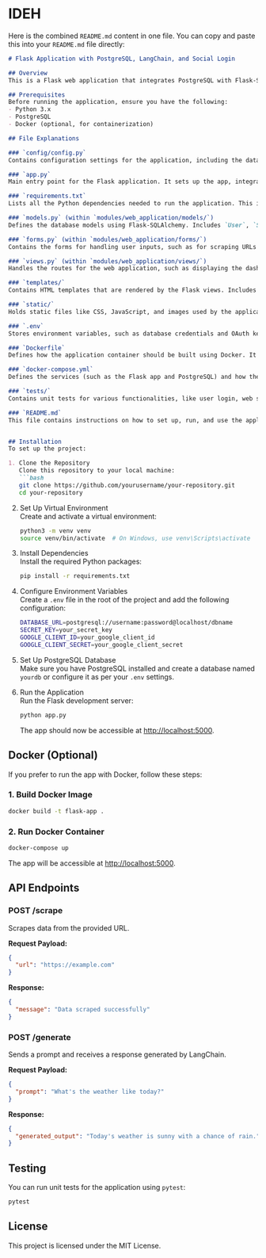 # IDEH

Here is the combined `README.md` content in one file. You can copy and paste this into your `README.md` file directly:

```markdown
# Flask Application with PostgreSQL, LangChain, and Social Login

## Overview
This is a Flask web application that integrates PostgreSQL with Flask-SQLAlchemy, provides social login using Google OAuth, implements LangChain for prompt-based interactions, and includes a web scraping feature. Key features include PostgreSQL integration for data storage, Google OAuth authentication via Flask-Dance, web scraping, LangChain for prompt-based responses, and CRUD APIs for scraped data and prompts. The app is also containerized using Docker.

## Prerequisites
Before running the application, ensure you have the following:
- Python 3.x
- PostgreSQL
- Docker (optional, for containerization)

## File Explanations

### `config/config.py`
Contains configuration settings for the application, including the database URI, secret key, and other environment variables like OAuth credentials for Google login.

### `app.py`
Main entry point for the Flask application. It sets up the app, integrates various modules, and runs the Flask development server.

### `requirements.txt`
Lists all the Python dependencies needed to run the application. This includes packages like Flask, Flask-SQLAlchemy, Flask-Dance, LangChain, and BeautifulSoup.

### `models.py` (within `modules/web_application/models/`)
Defines the database models using Flask-SQLAlchemy. Includes `User`, `ScrapedData`, and `PromptLog` models for user management, web scraping, and prompt logging.

### `forms.py` (within `modules/web_application/forms/`)
Contains the forms for handling user inputs, such as for scraping URLs or submitting prompts for LangChain interaction.

### `views.py` (within `modules/web_application/views/`)
Handles the routes for the web application, such as displaying the dashboard, processing user login, performing web scraping, and generating responses from LangChain.

### `templates/`
Contains HTML templates that are rendered by the Flask views. Includes templates for the dashboard, login page, and other views.

### `static/`
Holds static files like CSS, JavaScript, and images used by the application. It's where you place frontend assets like Bootstrap styles.

### `.env`
Stores environment variables, such as database credentials and OAuth keys, to secure sensitive information.

### `Dockerfile`
Defines how the application container should be built using Docker. It specifies the base image, dependencies, and commands to run the app in a containerized environment.

### `docker-compose.yml`
Defines the services (such as the Flask app and PostgreSQL) and how they interact in a Docker environment. It's used for setting up and running the application in a containerized environment.

### `tests/`
Contains unit tests for various functionalities, like user login, web scraping, and LangChain prompt generation.

### `README.md`
This file contains instructions on how to set up, run, and use the application. It explains dependencies, configuration, API endpoints, and testing.


## Installation
To set up the project:

1. Clone the Repository  
   Clone this repository to your local machine:  
   ```bash
   git clone https://github.com/yourusername/your-repository.git  
   cd your-repository
   ```

2. Set Up Virtual Environment  
   Create and activate a virtual environment:  
   ```bash
   python3 -m venv venv  
   source venv/bin/activate  # On Windows, use venv\Scripts\activate  
   ```

3. Install Dependencies  
   Install the required Python packages:  
   ```bash
   pip install -r requirements.txt  
   ```

4. Configure Environment Variables  
   Create a `.env` file in the root of the project and add the following configuration:  
   ```bash
   DATABASE_URL=postgresql://username:password@localhost/dbname  
   SECRET_KEY=your_secret_key  
   GOOGLE_CLIENT_ID=your_google_client_id  
   GOOGLE_CLIENT_SECRET=your_google_client_secret  
   ```

5. Set Up PostgreSQL Database  
   Make sure you have PostgreSQL installed and create a database named `yourdb` or configure it as per your `.env` settings.

6. Run the Application  
   Run the Flask development server:  
   ```bash
   python app.py  
   ```  
   The app should now be accessible at [http://localhost:5000](http://localhost:5000).

## Docker (Optional)
If you prefer to run the app with Docker, follow these steps:

### 1. Build Docker Image
```bash
docker build -t flask-app .
```

### 2. Run Docker Container
```bash
docker-compose up
```
The app will be accessible at [http://localhost:5000](http://localhost:5000).

## API Endpoints

### POST /scrape
Scrapes data from the provided URL.

**Request Payload:**
```json
{
  "url": "https://example.com"
}
```

**Response:**
```json
{
  "message": "Data scraped successfully"
}
```

### POST /generate
Sends a prompt and receives a response generated by LangChain.

**Request Payload:**
```json
{
  "prompt": "What's the weather like today?"
}
```

**Response:**
```json
{
  "generated_output": "Today's weather is sunny with a chance of rain."
}
```

## Testing
You can run unit tests for the application using `pytest`:
```bash
pytest
```

## License
This project is licensed under the MIT License.


